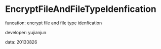EncryptFileAndFileTypeIdenfication
==================================

funcation: encrypt file and file type idenfication

developer: yujianjun

data:      20130826
